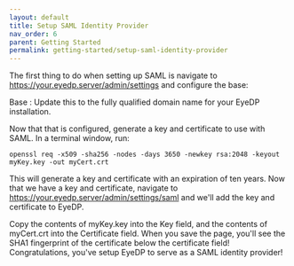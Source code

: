 ```yaml
---
layout: default
title: Setup SAML Identity Provider
nav_order: 6
parent: Getting Started
permalink: getting-started/setup-saml-identity-provider
---
```


The first thing to do when setting up SAML is navigate to https://your.eyedp.server/admin/settings and configure the base:

Base
: Update this to the fully qualified domain name for your EyeDP installation.

Now that that is configured, generate a key and certificate to use with SAML. In a terminal window, run:

	openssl req -x509 -sha256 -nodes -days 3650 -newkey rsa:2048 -keyout myKey.key -out myCert.crt

This will generate a key and certificate with an expiration of ten years. Now that we have a key and certificate, navigate to https://your.eyedp.server/admin/settings/saml and we'll add the key and certificate to EyeDP.

Copy the contents of myKey.key into the Key field, and the contents of myCert.crt into the Certificate field. When you save the page, you'll see the SHA1 fingerprint of the certificate below the certificate field! Congratulations, you've setup EyeDP to serve as a SAML identity provider!